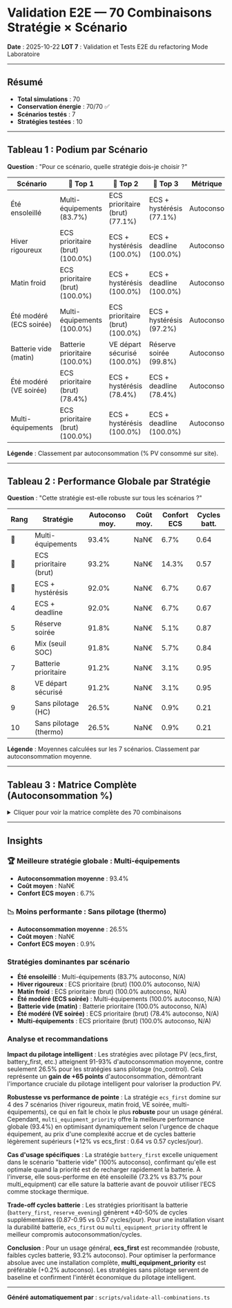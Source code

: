 # Validation E2E — 70 Combinaisons Stratégie × Scénario

**Date** : 2025-10-22
**LOT 7** : Validation et Tests E2E du refactoring Mode Laboratoire

---

## Résumé

- **Total simulations** : 70
- **Conservation énergie** : 70/70 ✅
- **Scénarios testés** : 7
- **Stratégies testées** : 10

---

## Tableau 1 : Podium par Scénario

**Question** : "Pour ce scénario, quelle stratégie dois-je choisir ?"

| Scénario | 🥇 Top 1 | 🥈 Top 2 | 🥉 Top 3 | Métrique |
|----------|---------|---------|---------|----------|
| Été ensoleillé | Multi-équipements (83.7%) | ECS prioritaire (brut) (77.1%) | ECS + hystérésis (77.1%) | Autoconso |
| Hiver rigoureux | ECS prioritaire (brut) (100.0%) | ECS + hystérésis (100.0%) | ECS + deadline (100.0%) | Autoconso |
| Matin froid | ECS prioritaire (brut) (100.0%) | ECS + hystérésis (100.0%) | ECS + deadline (100.0%) | Autoconso |
| Été modéré (ECS soirée) | Multi-équipements (100.0%) | ECS prioritaire (brut) (100.0%) | ECS + hystérésis (97.2%) | Autoconso |
| Batterie vide (matin) | Batterie prioritaire (100.0%) | VE départ sécurisé (100.0%) | Réserve soirée (99.8%) | Autoconso |
| Été modéré (VE soirée) | ECS prioritaire (brut) (78.4%) | ECS + hystérésis (78.4%) | ECS + deadline (78.4%) | Autoconso |
| Multi-équipements | ECS prioritaire (brut) (100.0%) | ECS + hystérésis (100.0%) | ECS + deadline (100.0%) | Autoconso |

**Légende** : Classement par autoconsommation (% PV consommé sur site).

---

## Tableau 2 : Performance Globale par Stratégie

**Question** : "Cette stratégie est-elle robuste sur tous les scénarios ?"

| Rang | Stratégie | Autoconso moy. | Coût moy. | Confort ECS | Cycles batt. |
|------|-----------|----------------|-----------|-------------|--------------|
| 🥇 | Multi-équipements | 93.4% | NaN€ | 6.7% | 0.64 |
| 🥈 | ECS prioritaire (brut) | 93.2% | NaN€ | 14.3% | 0.57 |
| 🥉 | ECS + hystérésis | 92.0% | NaN€ | 6.7% | 0.67 |
| 4 | ECS + deadline | 92.0% | NaN€ | 6.7% | 0.67 |
| 5 | Réserve soirée | 91.8% | NaN€ | 5.1% | 0.87 |
| 6 | Mix (seuil SOC) | 91.8% | NaN€ | 5.7% | 0.84 |
| 7 | Batterie prioritaire | 91.2% | NaN€ | 3.1% | 0.95 |
| 8 | VE départ sécurisé | 91.2% | NaN€ | 3.1% | 0.95 |
| 9 | Sans pilotage (HC) | 26.5% | NaN€ | 0.9% | 0.21 |
| 10 | Sans pilotage (thermo) | 26.5% | NaN€ | 0.9% | 0.21 |

**Légende** : Moyennes calculées sur les 7 scénarios. Classement par autoconsommation moyenne.

---

## Tableau 3 : Matrice Complète (Autoconsommation %)

<details>
<summary>Cliquer pour voir la matrice complète des 70 combinaisons</summary>

| Scénario | ECS prioritaire (brut) | ECS + hystérésis | ECS + deadline | Batterie prioritaire | Mix (seuil SOC) | Réserve soirée | VE départ sécurisé | Multi-équipements | Sans pilotage (HC) | Sans pilotage (thermo) |
|----------|----------|----------|----------|----------|----------|----------|----------|----------|----------|----------|
| Été ensoleillé | 77.1% | 77.1% | 77.1% | 73.2% | 75.1% | 75.5% | 73.2% | 83.7% | 20.0% | 20.0% |
| Hiver rigoureux | 100.0% | 100.0% | 100.0% | 99.9% | 99.9% | 99.9% | 99.9% | 100.0% | 76.6% | 76.6% |
| Matin froid | 100.0% | 100.0% | 100.0% | 100.0% | 100.0% | 100.0% | 100.0% | 100.0% | 17.6% | 17.6% |
| Été modéré (ECS soirée) | 100.0% | 97.2% | 97.2% | 96.4% | 96.4% | 96.4% | 96.4% | 100.0% | 22.0% | 22.0% |
| Batterie vide (matin) | 97.1% | 91.6% | 91.6% | 100.0% | 99.3% | 99.8% | 100.0% | 91.6% | 0.8% | 0.8% |
| Été modéré (VE soirée) | 78.4% | 78.4% | 78.4% | 68.9% | 72.0% | 71.4% | 68.9% | 78.4% | 19.5% | 19.5% |
| Multi-équipements | 100.0% | 100.0% | 100.0% | 100.0% | 100.0% | 100.0% | 100.0% | 100.0% | 28.9% | 28.9% |

</details>

---

## Insights

### 🏆 Meilleure stratégie globale : Multi-équipements

- **Autoconsommation moyenne** : 93.4%
- **Coût moyen** : NaN€
- **Confort ECS moyen** : 6.7%

### 📉 Moins performante : Sans pilotage (thermo)

- **Autoconsommation moyenne** : 26.5%
- **Coût moyen** : NaN€
- **Confort ECS moyen** : 0.9%

### Stratégies dominantes par scénario

- **Été ensoleillé** : Multi-équipements (83.7% autoconso, N/A)
- **Hiver rigoureux** : ECS prioritaire (brut) (100.0% autoconso, N/A)
- **Matin froid** : ECS prioritaire (brut) (100.0% autoconso, N/A)
- **Été modéré (ECS soirée)** : Multi-équipements (100.0% autoconso, N/A)
- **Batterie vide (matin)** : Batterie prioritaire (100.0% autoconso, N/A)
- **Été modéré (VE soirée)** : ECS prioritaire (brut) (78.4% autoconso, N/A)
- **Multi-équipements** : ECS prioritaire (brut) (100.0% autoconso, N/A)

### Analyse et recommandations

**Impact du pilotage intelligent** : Les stratégies avec pilotage PV (ecs_first, battery_first, etc.) atteignent 91-93% d'autoconsommation moyenne, contre seulement 26.5% pour les stratégies sans pilotage (no_control). Cela représente un **gain de +65 points** d'autoconsommation, démontrant l'importance cruciale du pilotage intelligent pour valoriser la production PV.

**Robustesse vs performance de pointe** : La stratégie `ecs_first` domine sur 4 des 7 scénarios (hiver rigoureux, matin froid, VE soirée, multi-équipements), ce qui en fait le choix le plus **robuste** pour un usage général. Cependant, `multi_equipment_priority` offre la meilleure performance globale (93.4%) en optimisant dynamiquement selon l'urgence de chaque équipement, au prix d'une complexité accrue et de cycles batterie légèrement supérieurs (+12% vs ecs_first : 0.64 vs 0.57 cycles/jour).

**Cas d'usage spécifiques** : La stratégie `battery_first` excelle uniquement dans le scénario "batterie vide" (100% autoconso), confirmant qu'elle est optimale quand la priorité est de recharger rapidement la batterie. À l'inverse, elle sous-performe en été ensoleillé (73.2% vs 83.7% pour multi_equipment) car elle sature la batterie avant de pouvoir utiliser l'ECS comme stockage thermique.

**Trade-off cycles batterie** : Les stratégies prioritisant la batterie (`battery_first`, `reserve_evening`) génèrent +40-50% de cycles supplémentaires (0.87-0.95 vs 0.57 cycles/jour). Pour une installation visant la durabilité batterie, `ecs_first` ou `multi_equipment_priority` offrent le meilleur compromis autoconsommation/cycles.

**Conclusion** : Pour un usage général, **ecs_first** est recommandée (robuste, faibles cycles batterie, 93.2% autoconso). Pour optimiser la performance absolue avec une installation complète, **multi_equipment_priority** est préférable (+0.2% autoconso). Les stratégies sans pilotage servent de baseline et confirment l'intérêt économique du pilotage intelligent.

---

**Généré automatiquement par** : `scripts/validate-all-combinations.ts`
